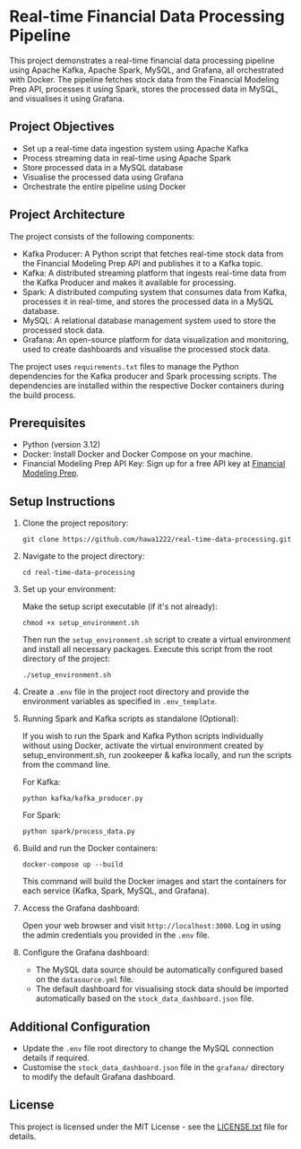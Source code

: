 # Real-time Financial Data Processing Pipeline

This project demonstrates a real-time financial data processing pipeline using Apache Kafka, Apache Spark, MySQL, and Grafana, all orchestrated with Docker. The pipeline fetches stock data from the Financial Modeling Prep API, processes it using Spark, stores the processed data in MySQL, and visualises it using Grafana.

## Project Objectives

- Set up a real-time data ingestion system using Apache Kafka
- Process streaming data in real-time using Apache Spark
- Store processed data in a MySQL database
- Visualise the processed data using Grafana
- Orchestrate the entire pipeline using Docker

## Project Architecture

The project consists of the following components:

- Kafka Producer: A Python script that fetches real-time stock data from the Financial Modeling Prep API and publishes it to a Kafka topic.
- Kafka: A distributed streaming platform that ingests real-time data from the Kafka Producer and makes it available for processing.
- Spark: A distributed computing system that consumes data from Kafka, processes it in real-time, and stores the processed data in a MySQL database.
- MySQL: A relational database management system used to store the processed stock data.
- Grafana: An open-source platform for data visualization and monitoring, used to create dashboards and visualise the processed stock data.

The project uses `requirements.txt` files to manage the Python dependencies for the Kafka producer and Spark processing scripts. The dependencies are installed within the respective Docker containers during the build process.


## Prerequisites

- Python (version 3.12)
- Docker: Install Docker and Docker Compose on your machine.
- Financial Modeling Prep API Key: Sign up for a free API key at [Financial Modeling Prep](https://site.financialmodelingprep.com/).

## Setup Instructions

1. Clone the project repository:
   ```
   git clone https://github.com/hawa1222/real-time-data-processing.git
   ```

2. Navigate to the project directory:
   ```
   cd real-time-data-processing
   ```

3. Set up your environment:

   Make the setup script executable (if it's not already):

   ```
   chmod +x setup_environment.sh
   ```

   Then run the `setup_environment.sh` script to create a virtual environment and install all necessary packages. Execute this script from the root directory of the project:

   ```
   ./setup_environment.sh
   ```

4. Create a `.env` file in the project root directory and provide the environment variables as specified in `.env_template`.


5. Running Spark and Kafka scripts as standalone (Optional):

   If you wish to run the Spark and Kafka Python scripts individually without using Docker, activate the virtual environment created by setup_environment.sh, run zookeeper & kafka locally, and run the scripts from the command line.

   For Kafka:
    ```
   python kafka/kafka_producer.py
   ```

   For Spark:
    ```
   python spark/process_data.py
   ```

6. Build and run the Docker containers:
   ```
   docker-compose up --build
   ```

   This command will build the Docker images and start the containers for each service (Kafka, Spark, MySQL, and Grafana).


7. Access the Grafana dashboard:

   Open your web browser and visit `http://localhost:3000`. Log in using the admin credentials you provided in the `.env` file.

8. Configure the Grafana dashboard:

   - The MySQL data source should be automatically configured based on the `datasource.yml` file.
   - The default dashboard for visualising stock data should be imported automatically based on the `stock_data_dashboard.json` file.


## Additional Configuration

- Update the `.env` file root directory to change the MySQL connection details if required.
- Customise the `stock_data_dashboard.json` file in the `grafana/` directory to modify the default Grafana dashboard.

## License

This project is licensed under the MIT License - see the [LICENSE.txt](LICENSE.txt) file for details.
